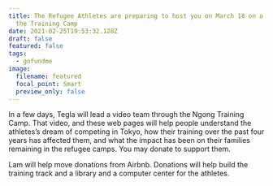 ```yaml
---
title: The Refugee Athletes are preparing to host you on March 18 on a tour of
  the Training Camp
date: 2021-02-25T19:53:32.128Z
draft: false
featured: false
tags:
  - gofundme
image:
  filename: featured
  focal_point: Smart
  preview_only: false
---
```

In a few days, Tegla will lead a video team through the Ngong Training Camp. That video, and these web pages will help people understand the athletes’s dream of competing in Tokyo, how their training over the past four years has affected them, and what the impact has been on their families remaining  in the refugee camps. You may donate to support them.

Lam will help move donations from Airbnb. Donations will help build the training track and a library and a computer center for the athletes.